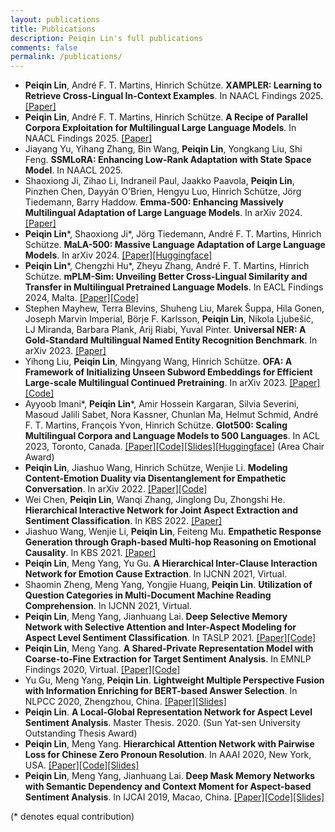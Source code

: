```yaml
---
layout: publications
title: Publications
description: Peiqin Lin's full publications
comments: false
permalink: /publications/
---
```


- **Peiqin Lin**, André F. T. Martins, Hinrich Schütze. **XAMPLER: Learning to Retrieve Cross-Lingual In-Context Examples**. In NAACL Findings 2025. [[Paper]](https://arxiv.org/abs/2405.05116)
- **Peiqin Lin**, André F. T. Martins, Hinrich Schütze. **A Recipe of Parallel Corpora Exploitation for Multilingual Large Language Models**. In NAACL Findings 2025. [[Paper]](https://arxiv.org/abs/2407.00436)
- Jiayang Yu, Yihang Zhang, Bin Wang, **Peiqin Lin**, Yongkang Liu, Shi Feng. **SSMLoRA: Enhancing Low-Rank Adaptation with State Space Model**. In NAACL 2025.
- Shaoxiong Ji, Zihao Li, Indraneil Paul, Jaakko Paavola, **Peiqin Lin**, Pinzhen Chen, Dayyán O'Brien, Hengyu Luo, Hinrich Schütze, Jörg Tiedemann, Barry Haddow. **Emma-500: Enhancing Massively Multilingual Adaptation of Large Language Models**. In arXiv 2024. [[Paper]](https://arxiv.org/abs/2409.17892)
- **Peiqin Lin**\*, Shaoxiong Ji\*, Jörg Tiedemann, André F. T. Martins, Hinrich Schütze. **MaLA-500: Massive Language Adaptation of Large Language Models**. In arXiv 2024. [[Paper]](https://arxiv.org/abs/2401.13303)[[Huggingface]](https://huggingface.co/MaLA-LM/mala-500)
- **Peiqin Lin**\*, Chengzhi Hu\*, Zheyu Zhang, André F. T. Martins, Hinrich Schütze. **mPLM-Sim: Unveiling Better Cross-Lingual Similarity and Transfer in Multilingual Pretrained Language Models**. In EACL Findings 2024, Malta. [[Paper]](https://arxiv.org/abs/2305.13684)[[Code]](https://github.com/cisnlp/mPLM-Sim)
- Stephen Mayhew, Terra Blevins, Shuheng Liu, Marek Šuppa, Hila Gonen, Joseph Marvin Imperial, Börje F. Karlsson, **Peiqin Lin**, Nikola Ljubešić, LJ Miranda, Barbara Plank, Arij Riabi, Yuval Pinter. **Universal NER: A Gold-Standard Multilingual Named Entity Recognition Benchmark**. In arXiv 2023. [[Paper]](https://arxiv.org/abs/2311.09122)
- Yihong Liu, **Peiqin Lin**, Mingyang Wang, Hinrich Schütze. **OFA: A Framework of Initializing Unseen Subword Embeddings for Efficient Large-scale Multilingual Continued Pretraining**. In arXiv 2023. [[Paper]](https://arxiv.org/abs/2311.08849)[[Code]](https://github.com/cisnlp/ofa)
- Ayyoob Imani\*, **Peiqin Lin**\*, Amir Hossein Kargaran, Silvia Severini, Masoud Jalili Sabet, Nora Kassner, Chunlan Ma, Helmut Schmid, André F. T. Martins, François Yvon, Hinrich Schütze. **Glot500: Scaling Multilingual Corpora and Language Models to 500 Languages**. In ACL 2023, Toronto, Canada. [[Paper]](https://arxiv.org/abs/2305.12182)[[Code]](https://github.com/cisnlp/Glot500)[[Slides]](assets/files/ACL23-Glot500.pdf)[[Huggingface]](https://huggingface.co/cis-lmu/glot500-base) (Area Chair Award)
- **Peiqin Lin**, Jiashuo Wang, Hinrich Schütze, Wenjie Li. **Modeling Content-Emotion Duality via Disentanglement for Empathetic Conversation**. In arXiv 2022. [[Paper]](https://arxiv.org/abs/2209.12495)[[Code]](https://github.com/lpq29743/CEDual)
- Wei Chen, **Peiqin Lin**, Wanqi Zhang, Jinglong Du, Zhongshi He. **Hierarchical Interactive Network for Joint Aspect Extraction and Sentiment Classification**. In KBS 2022. [[Paper]](https://www.sciencedirect.com/science/article/abs/pii/S095070512200925X)
- Jiashuo Wang, Wenjie Li, **Peiqin Lin**, Feiteng Mu. **Empathetic Response Generation through Graph-based Multi-hop Reasoning on Emotional Causality**. In KBS 2021. [[Paper]](https://www.sciencedirect.com/science/article/abs/pii/S0950705121008091)
- **Peiqin Lin**, Meng Yang, Yu Gu. **A Hierarchical Inter-Clause Interaction Network for Emotion Cause Extraction**. In IJCNN 2021, Virtual.
- Shaomin Zheng, Meng Yang, Yongjie Huang, **Peiqin Lin**. **Utilization of Question Categories in Multi-Document Machine Reading Comprehension**. In IJCNN 2021, Virtual.
- **Peiqin Lin**, Meng Yang, Jianhuang Lai. **Deep Selective Memory Network with Selective Attention and Inter-Aspect Modeling for Aspect Level Sentiment Classification**. In TASLP 2021. [[Paper]](https://ieeexplore.ieee.org/document/9352558)[[Code]](https://github.com/lpq29743/DSMN-SAIM)
- **Peiqin Lin**, Meng Yang. **A Shared-Private Representation Model with Coarse-to-Fine Extraction for Target Sentiment Analysis**. In EMNLP Findings 2020, Virtual. [[Paper]](https://www.aclweb.org/anthology/2020.findings-emnlp.382.pdf)[[Code]](https://github.com/lpq29743/SPRM)
- Yu Gu, Meng Yang, **Peiqin Lin**. **Lightweight Multiple Perspective Fusion with Information Enriching for BERT-based Answer Selection**. In NLPCC 2020, Zhengzhou, China. [[Paper]](https://link.springer.com/chapter/10.1007/978-3-030-60450-9_43)[[Slides]](assets/files/NLPCC20-Gu.pdf)
- **Peiqin Lin**. **A Local-Global Representation Network for Aspect Level Sentiment Analysis**. Master Thesis. 2020. (Sun Yat-sen University Outstanding Thesis Award)
- **Peiqin Lin**, Meng Yang. **Hierarchical Attention Network with Pairwise Loss for Chinese Zero Pronoun Resolution**. In AAAI 2020, New York, USA. [[Paper]](https://ojs.aaai.org//index.php/AAAI/article/view/6352)[[Code]](https://github.com/lpq29743/HAN-PL)[[Slides]](assets/files/AAAI20-HAN-PL.pdf)
- **Peiqin Lin**, Meng Yang, Jianhuang Lai. **Deep Mask Memory Networks with Semantic Dependency and Context Moment for Aspect-based Sentiment Analysis**. In IJCAI 2019, Macao, China. [[Paper]](https://www.ijcai.org/Proceedings/2019/0707.pdf)[[Code]](https://github.com/lpq29743/DMMN-SDCM)[[Slides]](assets/files/IJCAI19-DMMN-SDCM.pdf)

(\* denotes equal contribution)


